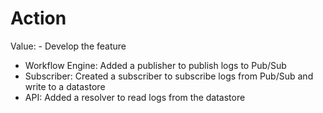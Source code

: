# Action

Value: - Develop the feature
  - Workflow Engine: Added a publisher to publish logs to Pub/Sub
  - Subscriber: Created a subscriber to subscribe logs from Pub/Sub and write to a datastore
  - API: Added a resolver to read logs from the datastore